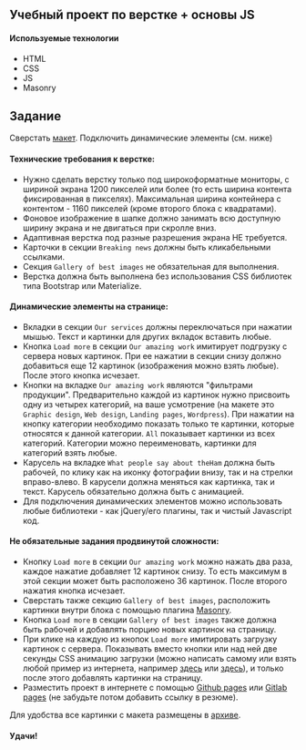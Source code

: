 ## Учебный проект по верстке + основы JS

#### Используемые технологии

- HTML
- CSS
- JS
- Masonry

## Задание

Сверстать [макет](https://www.figma.com/file/Do0TLndoEjGwuF9Ri7UHol/The_Ham_Steo-Project?node-id=1%3A2). Подключить динамические элементы (см. ниже)

#### Технические требования к верстке:

- Нужно сделать верстку только под широкоформатные мониторы, с шириной экрана 1200 пикселей или более (то есть ширина контента фиксированная в пикселях). Максимальная ширина контейнера с контентом - 1160 пикселей (кроме второго блока с квадратами).
- Фоновое изображение в шапке должно занимать всю доступную ширину экрана и не двигаться при скролле вниз.
- Адаптивная верстка под разные разрешения экрана НЕ требуется.
- Карточки в секции `Breaking news` должны быть кликабельными ссылками.
- Секция `Gallery of best images` не обязательная для выполнения.
- Верстка должна быть выполнена без использования CSS библиотек типа Bootstrap или Materialize.

#### Динамические элементы на странице:

- Вкладки в секции `Our services` должны переключаться при нажатии мышью. Текст и картинки для других вкладок вставить любые.
- Кнопка `Load more` в секции `Our amazing work` имитирует подгрузку с сервера новых картинок. При ее нажатии в секции снизу должно добавиться еще 12 картинок (изображения можно взять любые). После этого кнопка исчезает.
- Кнопки на вкладке `Our amazing work` являются "фильтрами продукции". Предварительно каждой из картинок нужно присвоить одну из четырех категорий, на ваше усмотрение (на макете это `Graphic design`, `Web design`, `Landing pages`, `Wordpress`). При нажатии на кнопку категории необходимо показать только те картинки, которые относятся к данной категории. `All` показывает картинки из всех категорий. Категории можно переименовать, картинки для категорий взять любые.
- Карусель на вкладке `What people say about theHam` должна быть рабочей, по клику как на иконку фотографии внизу, так и на стрелки вправо-влево. В карусели должна меняться как картинка, так и текст. Карусель обязательно должна быть с анимацией.
- Для подключения динамических элементов можно использовать любые библиотеки - как jQuery/его плагины, так и чистый Javascript код.

#### Не обязательные задания продвинутой сложности:

- Кнопку `Load more` в секции `Our amazing work` можно нажать два раза, каждое нажатие добавляет 12 картинок снизу. То есть максимум в этой секции может быть расположено 36 картинок. После второго нажатия кнопка исчезает.
- Сверстать также секцию `Gallery of best images`, расположить картинки внутри блока с помощью плагина [Masonry](https://masonry.desandro.com/).
- Кнопка `Load more` в секции `Gallery of best images` также должна быть рабочей и добавлять порцию новых картинок на страницу.
- При клике на каждую из кнопок `Load more` имитировать загрузку картинок с сервера. Показывать вместо кнопки или над ней две секунды CSS анимацию загрузки (можно написать самому или взять любой пример из интернета, например [здесь](https://freefrontend.com/css-loaders/) или [здесь](http://nisnom.com/preloadery-loader/)), и только после этого добавлять картинки на страницу.
- Разместить проект в интернете с помощью [Github pages](https://pages.github.com/) или [Gitlab pages](https://docs.gitlab.com/ee/user/project/pages/) (не забудьте потом добавить ссылку в резюме).

Для удобства все картинки с макета размещены в [архиве](./Step%20Project%20Ham%20Pictures.zip).

#### Удачи!
